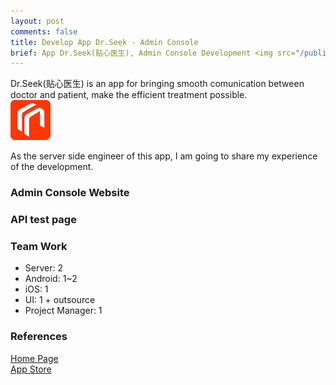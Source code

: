 ```yaml
---
layout: post
comments: false
title: Develop App Dr.Seek - Admin Console 
brief: App Dr.Seek(贴心医生), Admin Console Development <img src="/public/img/drseek-icon.png" width="64px"/>
---
```


Dr.Seek(贴心医生) is an app for bringing smooth comunication between doctor and patient, make the efficient treatment possible.<br>
<img src="/public/img/drseek-icon.png" width="64px"/>

As the server side engineer of this app, I am going to share my experience of the development.

### Admin Console Website


### API test page


### Team Work

- Server: 2
- Android: 1~2
- iOS: 1
- UI: 1 + outsource
- Project Manager: 1

### References
[Home Page <i class="fa fa-link"></i>](http://www.tiexinyisheng.com)<br>
[App Store <i class="fa fa-link"></i>](https://itunes.apple.com/us/app/tie-xin-yi-sheng/id934643717?mt=8)

